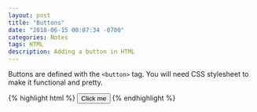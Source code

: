 ```yaml
---
layout: post
title: "Buttons"
date: "2018-06-15 00:07:34 -0700"
categories: Notes
tags: HTML
description: Adding a button in HTML
---
```


Buttons are defined with the `<button>` tag. You will need CSS stylesheet to make it functional and pretty.

{% highlight html %}
  <button>Click me</button>
{% endhighlight %}
